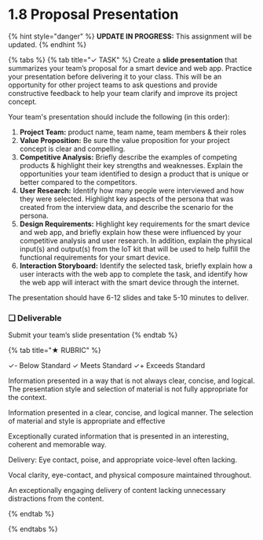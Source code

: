 # 1.8 Proposal Presentation

{% hint style="danger" %}
**UPDATE IN PROGRESS:** This assignment will be updated.
{% endhint %}

{% tabs %}
{% tab title="✓ TASK" %}
Create a **slide presentation** that summarizes your team’s proposal for a smart device and web app. Practice your presentation before delivering it to your class. This will be an opportunity for other project teams to ask questions and provide constructive feedback to help your team clarify and improve its project concept.

Your team's presentation should include the following \(in this order\):

1. **Project Team:** product name, team name, team members & their roles
2. **Value Proposition:** Be sure the value proposition for your project concept is clear and compelling.
3. **Competitive Analysis:** Briefly describe the examples of competing products & highlight their key strengths and weaknesses. Explain the opportunities your team identified to design a product that is unique or better compared to the competitors.
4. **User Research:** Identify how many people were interviewed and how they were selected. Highlight key aspects of the persona that was created from the interview data, and describe the scenario for the persona.
5. **Design Requirements:** Highlight key requirements for the smart device and web app, and briefly explain how these were influenced by your competitive analysis and user research. In addition, explain the physical input\(s\) and output\(s\) from the IoT kit that will be used to help fulfill the functional requirements for your smart device.
6. **Interaction Storyboard:** Identify the selected task, briefly explain how a user interacts with the web app to complete the task, and identify how the web app will interact with the smart device through the internet.

The presentation should have 6-12 slides and take 5-10 minutes to deliver.

### **❏ Deliverable**

Submit your team’s slide presentation
{% endtab %}

{% tab title="★ RUBRIC" %}

✓- Below Standard
✓ Meets Standard
✓+ Exceeds Standard

Information presented in a way that is not always clear, concise, and logical. The presentation style and selection of material is not fully appropriate for the context.

Information presented in a clear, concise, and logical manner. The selection of material and style is appropriate and effective

Exceptionally curated information that is presented in an interesting, coherent and memorable way.

Delivery: Eye contact, poise, and appropriate voice-level often lacking.

Vocal clarity, eye-contact, and physical composure maintained throughout.

An exceptionally engaging delivery of content lacking unnecessary distractions from the content.

{% endtab %}

{% endtabs %}
